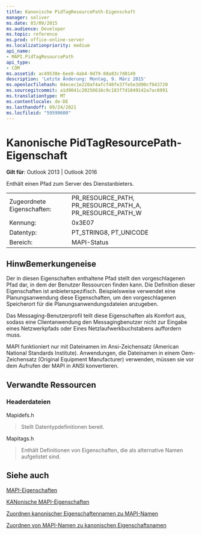 ```yaml
---
title: Kanonische PidTagResourcePath-Eigenschaft
manager: soliver
ms.date: 03/09/2015
ms.audience: Developer
ms.topic: reference
ms.prod: office-online-server
ms.localizationpriority: medium
api_name:
- MAPI.PidTagResourcePath
api_type:
- COM
ms.assetid: ac49538e-6ee8-4ab4-9d79-88a83c7d0149
description: 'Letzte Änderung: Montag, 9. März 2015'
ms.openlocfilehash: 04ecec1e220af4afcf40fe37fe5e3d90cf943720
ms.sourcegitcommit: a1d9041c20256616c9c183f7d1049142a7ac6991
ms.translationtype: MT
ms.contentlocale: de-DE
ms.lasthandoff: 09/24/2021
ms.locfileid: "59599600"
---
```

# <a name="pidtagresourcepath-canonical-property"></a>Kanonische PidTagResourcePath-Eigenschaft

  
  
**Gilt für**: Outlook 2013 | Outlook 2016 
  
Enthält einen Pfad zum Server des Dienstanbieters.
  
|||
|:-----|:-----|
|Zugeordnete Eigenschaften:  <br/> |PR_RESOURCE_PATH, PR_RESOURCE_PATH_A, PR_RESOURCE_PATH_W  <br/> |
|Kennung:  <br/> |0x3E07  <br/> |
|Datentyp:  <br/> |PT_STRING8, PT_UNICODE  <br/> |
|Bereich:  <br/> |MAPI-Status  <br/> |
   
## <a name="remarks"></a>HinwBemerkungeneise

Der in diesen Eigenschaften enthaltene Pfad stellt den vorgeschlagenen Pfad dar, in dem der Benutzer Ressourcen finden kann. Die Definition dieser Eigenschaften ist anbieterspezifisch. Beispielsweise verwendet eine Planungsanwendung diese Eigenschaften, um den vorgeschlagenen Speicherort für die Planungsanwendungsdateien anzugeben.
  
Das Messaging-Benutzerprofil teilt diese Eigenschaften als Komfort aus, sodass eine Clientanwendung den Messagingbenutzer nicht zur Eingabe eines Netzwerkpfads oder Eines Netzlaufwerkbuchstabens auffordern muss.
  
MAPI funktioniert nur mit Dateinamen im Ansi-Zeichensatz (American National Standards Institute). Anwendungen, die Dateinamen in einem Oem-Zeichensatz (Original Equipment Manufacturer) verwenden, müssen sie vor dem Aufrufen der MAPI in ANSI konvertieren.
  
## <a name="related-resources"></a>Verwandte Ressourcen

### <a name="header-files"></a>Headerdateien

Mapidefs.h
  
> Stellt Datentypdefinitionen bereit.
    
Mapitags.h
  
> Enthält Definitionen von Eigenschaften, die als alternative Namen aufgelistet sind.
    
## <a name="see-also"></a>Siehe auch



[MAPI-Eigenschaften](mapi-properties.md)
  
[KANonische MAPI-Eigenschaften](mapi-canonical-properties.md)
  
[Zuordnen kanonischer Eigenschaftennamen zu MAPI-Namen](mapping-canonical-property-names-to-mapi-names.md)
  
[Zuordnen von MAPI-Namen zu kanonischen Eigenschaftsnamen](mapping-mapi-names-to-canonical-property-names.md)

